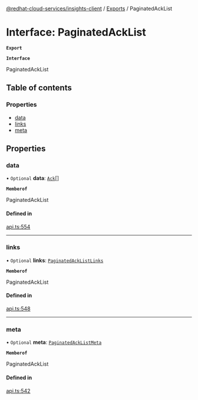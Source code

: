 [@redhat-cloud-services/insights-client](../README.md) / [Exports](../modules.md) / PaginatedAckList

# Interface: PaginatedAckList

**`Export`**

**`Interface`**

PaginatedAckList

## Table of contents

### Properties

- [data](PaginatedAckList.md#data)
- [links](PaginatedAckList.md#links)
- [meta](PaginatedAckList.md#meta)

## Properties

### data

• `Optional` **data**: [`Ack`](Ack.md)[]

**`Memberof`**

PaginatedAckList

#### Defined in

[api.ts:554](https://github.com/RedHatInsights/javascript-clients/blob/master/packages/insights/api.ts#L554)

___

### links

• `Optional` **links**: [`PaginatedAckListLinks`](PaginatedAckListLinks.md)

**`Memberof`**

PaginatedAckList

#### Defined in

[api.ts:548](https://github.com/RedHatInsights/javascript-clients/blob/master/packages/insights/api.ts#L548)

___

### meta

• `Optional` **meta**: [`PaginatedAckListMeta`](PaginatedAckListMeta.md)

**`Memberof`**

PaginatedAckList

#### Defined in

[api.ts:542](https://github.com/RedHatInsights/javascript-clients/blob/master/packages/insights/api.ts#L542)
